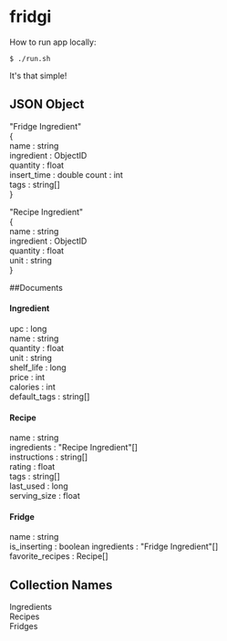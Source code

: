 fridgi
======

How to run app locally:

    $ ./run.sh

It's that simple!

JSON Object
-----------
"Fridge Ingredient"  
{  
  name : string  
  ingredient : ObjectID  
  quantity : float  
  insert\_time : double
  count : int  
  tags : string[]  
}  

"Recipe Ingredient"  
{  
  name : string  
  ingredient : ObjectID    
  quantity : float  
  unit : string  
}  

##Documents

#### Ingredient
upc : long  
name : string  
quantity : float  
unit : string   
shelf\_life : long  
price : int  
calories : int  
default_tags : string[]  

#### Recipe
name : string  
ingredients : "Recipe Ingredient"[]  
instructions : string[]  
rating : float  
tags : string[]  
last\_used : long  
serving\_size : float  

#### Fridge
name : string  
is_inserting : boolean
ingredients : "Fridge Ingredient"[]  
favorite\_recipes : Recipe[]  

Collection Names
----------------
Ingredients  
Recipes  
Fridges  






